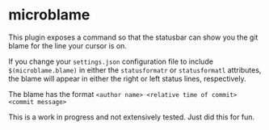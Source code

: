# microblame


This plugin exposes a command so that the statusbar can show you the git blame for the line your cursor is on.

If you change your `settings.json` configuration file to include `$(microblame.blame)` in either the `statusformatr`
or `statusformatl` attributes, the blame will appear in either the right or left status lines, respectively.

The blame has the format `<author name> <relative time of commit> <commit message>`

This is a work in progress and not extensively tested. Just did this for fun.


